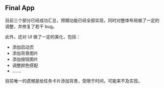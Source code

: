## Final App

目前三个部分已经成功汇总，预期功能已经全部实现，同时对整体布局做了一定的调整，并修复了若干 bug。

此外，还对 UI 做了一定的美化，包括：

- 添加启动页
- 添加背景图片
- 添加按钮图片
- 调整颜色搭配
- .......



目前唯一的遗憾是给任务卡片添加背景，受限于时间，可能来不及实现。

